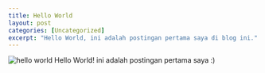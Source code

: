 ```yaml
---
title: Hello World
layout: post
categories: [Uncategorized]
excerpt: "Hello World, ini adalah postingan pertama saya di blog ini."
---
```

<img class="gambar" alt="hello world" src="https://lh5.googleusercontent.com/-Nsty-2IB5As/Ti2lf2sArzI/AAAAAAAAAJM/S9a6OlwTvTg/hello%252520world.png">
Hello World! ini adalah postingan pertama saya :)